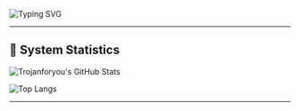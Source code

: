   <img src="https://readme-typing-svg.demolab.com?font=Fira+Code&duration=4000&pause=1000&color=00FF00&center=true&vCenter=true&width=600&height=50&lines=The+Matrix+has+you...;Follow+the+green+commits...;Knock,+knock+Neo...;System+Breached..." alt="Typing SVG" />
</p>

<p align="center">

---

## 🧬 System Statistics

![Trojanforyou's GitHub Stats](https://github-readme-stats.vercel.app/api?username=Trojanforyou&show_icons=true&hide_border=true&theme=chartreuse-dark&bg_color=000000&title_color=00FF00&icon_color=00FF00&text_color=00FF00)

![Top Langs](https://github-readme-stats.vercel.app/api/top-langs/?username=Trojanforyou&layout=compact&theme=chartreuse-dark&hide_border=true&bg_color=000000&title_color=00FF00&text_color=00FF00)

---


